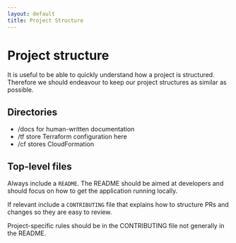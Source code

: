 ```yaml
---
layout: default
title: Project Structure
---
```


# Project structure

It is useful to be able to quickly understand how a project is structured. Therefore we should endeavour to keep our project structures as similar as possible.

## Directories

* /docs for human-written documentation
* /tf store Terraform configuration here
* /cf stores CloudFormation

## Top-level files

Always include a `README`. The README should be aimed at developers and should focus on how to get the application running locally.

If relevant include a `CONTRIBUTING` file that explains how to structure PRs and changes so they are easy to review.

Project-specific rules should be in the CONTRIBUTING file not generally in the README.